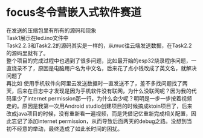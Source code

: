 # focus冬令营嵌入式软件赛道
在发送的压缩包里有所有的源码和现象  
Task1展示在led.ino文件中  
Task2.2.3和Task2.2的源码其实是一样的，从muc往云端发送数据，在Task2.2的源码里就有了。  
整个项目的完成过程中也遇到了很多问题，比如最开始的esp32烧录程序问题，一直烧录不了，原因是电脑用户名为中文名，后来花了点小钱改成了英文名，就解决问题了  
再比如 使用手机软件向阿里云发送数据时一直发送不了，差不多找问题找了两天，后来在日志中才发现是因为手机软件没有联网，为什么没联网呢？因为我的代码里少了internet permission那一行，为什么会少呢？明明是一步一步按着视频走的。原因是我第一次用Android studio创建项目的时候搞成ktoin项目了，后来改成java项目的时候，没有重新看一遍视频，而是凭借记忆重新完成相关配置，因此忘记了添加internet permission，从而导致后面两天的debug之路。没想到当初不经意的举动，最终造成了如此长时间的困扰。
